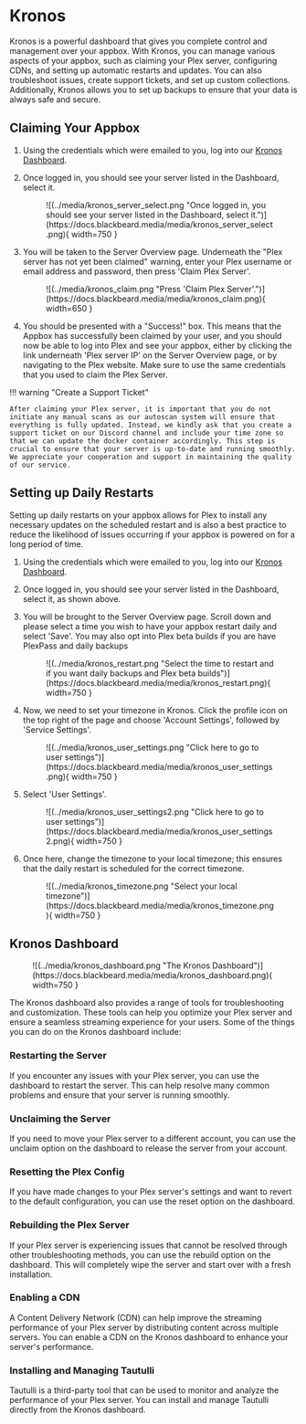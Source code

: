 # Kronos

Kronos is a powerful dashboard that gives you complete control and management over your appbox. With Kronos, you can manage various aspects of your appbox, such as claiming your Plex server, configuring CDNs, and setting up automatic restarts and updates. You can also troubleshoot issues, create support tickets, and set up custom collections. Additionally, Kronos allows you to set up backups to ensure that your data is always safe and secure.

## Claiming Your Appbox

1. Using the credentials which were emailed to you, log into our [Kronos Dashboard](https://kronos.blackbeard.shop).
2. Once logged in, you should see your server listed in the Dashboard, select it.
    
    <figure markdown>
    ![(../media/kronos_server_select.png "Once logged in, you should see your server listed in the Dashboard, select it.")](https://docs.blackbeard.media/media/kronos_server_select.png){ width=750 }
      <figcaption></figcaption>
    </figure>
    
3. You will be taken to the Server Overview page. Underneath the "Plex server has not yet been claimed" warning, enter your Plex username or email address and password, then press 'Claim Plex Server'.
    
    <figure markdown>
    ![(../media/kronos_claim.png "Press 'Claim Plex Server'.")](https://docs.blackbeard.media/media/kronos_claim.png){ width=650 }
      <figcaption></figcaption>
    </figure>
    
4. You should be presented with a "Success!" box. This means that the Appbox has successfully been claimed by your user, and you should now be able to log into Plex and see your appbox, either by clicking the link underneath 'Plex server IP' on the Server Overview page, or by navigating to the Plex website. Make sure to use the same credentials that you used to claim the Plex Server.

!!! warning "Create a Support Ticket"
    
    After claiming your Plex server, it is important that you do not initiate any manual scans as our autoscan system will ensure that everything is fully updated. Instead, we kindly ask that you create a support ticket on our Discord channel and include your time zone so that we can update the docker container accordingly. This step is crucial to ensure that your server is up-to-date and running smoothly. 
    We appreciate your cooperation and support in maintaining the quality of our service.

## Setting up Daily Restarts

Setting up daily restarts on your appbox allows for Plex to install any necessary updates on the scheduled restart and is also a best practice to reduce the likelihood of issues occurring if your appbox is powered on for a long period of time.

1. Using the credentials which were emailed to you, log into our [Kronos Dashboard](https://kronos.blackbeard.shop).
2. Once logged in, you should see your server listed in the Dashboard, select it, as shown above.
3. You will be brought to the Server Overview page. Scroll down and please select a time you wish to have your appbox restart daily and select 'Save'. You may also opt into Plex beta builds if you are have PlexPass and daily backups
    
    <figure markdown>
    ![(../media/kronos_restart.png "Select the time to restart and if you want daily backups and Plex beta builds")](https://docs.blackbeard.media/media/kronos_restart.png){ width=750 }
      <figcaption></figcaption>
    </figure>
    
4. Now, we need to set your timezone in Kronos. Click the profile icon on the top right of the page and choose 'Account Settings', followed by 'Service Settings'.
    
    <figure markdown>
    ![(../media/kronos_user_settings.png "Click here to go to user settings")](https://docs.blackbeard.media/media/kronos_user_settings.png){ width=750 }
      <figcaption></figcaption>
    </figure>
    
5. Select 'User Settings'.
    
    <figure markdown>
    ![(../media/kronos_user_settings2.png "Click here to go to user settings")](https://docs.blackbeard.media/media/kronos_user_settings2.png){ width=750 }
      <figcaption></figcaption>
    </figure>
    
6. Once here, change the timezone to your local timezone; this ensures that the daily restart is scheduled for the correct timezone.
    
    <figure markdown>
    ![(../media/kronos_timezone.png "Select your local timezone")](https://docs.blackbeard.media/media/kronos_timezone.png){ width=750 }
      <figcaption></figcaption>
    </figure>
    
## Kronos Dashboard

<figure markdown>
![(../media/kronos_dashboard.png "The Kronos Dashboard")](https://docs.blackbeard.media/media/kronos_dashboard.png){ width=750 }
  <figcaption></figcaption>
</figure>

The Kronos dashboard also provides a range of tools for troubleshooting and customization. These tools can help you optimize your Plex server and ensure a seamless streaming experience for your users. Some of the things you can do on the Kronos dashboard include:

### Restarting the Server

If you encounter any issues with your Plex server, you can use the dashboard to restart the server. This can help resolve many common problems and ensure that your server is running smoothly.

### Unclaiming the Server

If you need to move your Plex server to a different account, you can use the unclaim option on the dashboard to release the server from your account.

### Resetting the Plex Config

If you have made changes to your Plex server's settings and want to revert to the default configuration, you can use the reset option on the dashboard.

### Rebuilding the Plex Server

If your Plex server is experiencing issues that cannot be resolved through other troubleshooting methods, you can use the rebuild option on the dashboard. This will completely wipe the server and start over with a fresh installation.

### Enabling a CDN

A Content Delivery Network (CDN) can help improve the streaming performance of your Plex server by distributing content across multiple servers. You can enable a CDN on the Kronos dashboard to enhance your server's performance.

### Installing and Managing Tautulli

Tautulli is a third-party tool that can be used to monitor and analyze the performance of your Plex server. You can install and manage Tautulli directly from the Kronos dashboard.
